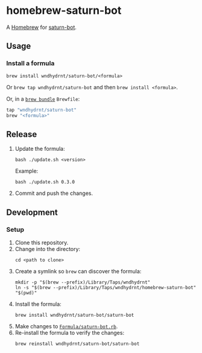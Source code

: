 # homebrew-saturn-bot

A [Homebrew](https://brew.sh) for [saturn-bot](https://github.com/wndhydrnt/saturn-bot).

## Usage

### Install a formula

`brew install wndhydrnt/saturn-bot/<formula>`

Or `brew tap wndhydrnt/saturn-bot` and then `brew install <formula>`.

Or, in a [`brew bundle`](https://github.com/Homebrew/homebrew-bundle) `Brewfile`:

```ruby
tap "wndhydrnt/saturn-bot"
brew "<formula>"
```

## Release

1. Update the formula:
   ```shell
   bash ./update.sh <version>
   ```
   Example:
   ```shell
   bash ./update.sh 0.3.0
   ```
2. Commit and push the changes.

## Development

### Setup

1. Clone this repository.
2. Change into the directory:
   ```shell
   cd <path to clone>
   ```
3. Create a symlink so `brew` can discover the formula:
   ```shell
   mkdir -p "$(brew --prefix)/Library/Taps/wndhydrnt"
   ln -s "$(brew --prefix)/Library/Taps/wndhydrnt/homebrew-saturn-bot" "$(pwd)"
   ```
4. Install the formula:
   ```shell
   brew install wndhydrnt/saturn-bot/saturn-bot
   ```
5. Make changes to [`Formula/saturn-bot.rb`](./Formula/saturn-bot.rb).
6. Re-install the formula to verify the changes:
   ```shell
   brew reinstall wndhydrnt/saturn-bot/saturn-bot
   ```
